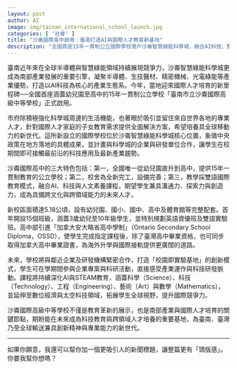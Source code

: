 ```yaml
---
layout: post
author: AI
image: img/tainan_international_school_launch.jpg
categories: [ '社會' ]
title: "沙崙國際高中啟用：臺南打造AI與國際人才教育新基地"  
description: "全國首座15年一貫制公立國際學校落戶沙崙智慧綠能科學城，融合AI科技、雙語教育與產業合作，培育具全球競爭力的新世代人才"  "
---
```

臺南近年來在全球半導體與智慧綠能領域持續展現競爭力，沙崙智慧綠能科學城更成為南部產業發展的重要引擎，凝聚半導體、生技醫材、精密機械、光電綠能等產業優勢，打造以AI科技為核心的產業生態系。今年，當地迎來國際人才培育的新里程碑──全國首座涵蓋幼兒園至高中的15年一貫制公立學校「臺南市立沙崙國際高級中等學校」正式啟用。  

市府除積極強化科學城周邊的生活機能，也著眼於吸引並留住來自世界各地的專業人才，針對國際人才家庭的子女教育需求提供全面解決方案，希望培養具全球移動力的新世代。這所新設立的國際學校位於沙崙智慧綠能科學城核心位置，象徵中央政策在地方落地的具體成果，並計畫與科學城的企業與研發單位合作，讓學生在校期間即可接觸最前沿的科技應用及最新產業趨勢。  

沙崙國際高中的三大特色包括：第一，全國唯一從幼兒園直升到高中，提供15年一貫制教育的公立學校；第二，校舍為全新完工，設備完善；第三，教學採雙語國際教育模式，融合AI、科技與人文素養課程，期望學生兼具溝通力、探索力與創造力，成為具備跨文化與跨領域能力的未來人才。  

新校區面積達5.18公頃，設有幼兒園、國小、國中、高中及體育館等完整配套。首年開設15個班級，涵蓋3歲幼兒至10年級學生，並特別規劃英語資優班及雙語實驗班。高中部引進「加拿大安大略省高中學制」（Ontario Secondary School Diploma，OSSD），使學生完成指定課程後，除了臺灣高中畢業資格，也可同步取得加拿大高中畢業證書，為海外升學與國際接軌提供更廣闊的道路。  

未來，學校將與鄰近企業及研發機構緊密合作，打造「校園即實驗基地」的創新模式，學生可在學期間參與企業專案與科研活動，直接感受產業運作與科技研發脈動。課程將持續深化AI與STEAM教育，涵蓋科學（Science）、科技（Technology）、工程（Engineering）、藝術（Art）與數學（Mathematics），並延伸至數位經濟與太空科技領域，拓展學生全球視野，提升國際競爭力。  

沙崙國際高級中等學校不僅是教育革新的展示，也是南部產業與國際人才培育的關鍵節點，期盼能在未來成為科技教育與跨領域人才培養的重要基地，為臺南、臺灣乃至全球輸送兼具創新精神與專業能力的新世代。  

---

如果你願意，我還可以幫你加一個更吸引人的新聞標題，讓整篇更有「頭版感」。你要我幫你想嗎？